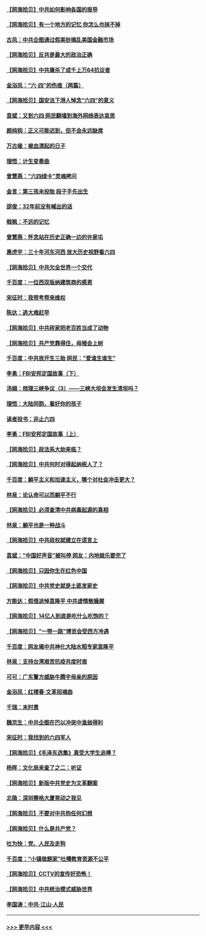 #### [【网海拾贝】中共如何影响各国的报导](../pages/nsc993/n13012599.md?t=06110652) 
#### [【网海拾贝】有一个地方的记忆 你怎么也抹不掉](../pages/nsc993/n13009802.md?t=06110652) 
#### [古风：中共企图通过假美钞搞乱美国金融市场](../pages/nsc993/n13009626.md?t=06110652) 
#### [【网海拾贝】反共是最大的政治正确](../pages/nsc993/n13007051.md?t=06110652) 
#### [【网海拾贝】中共屠杀了成千上万64抗议者](../pages/nsc993/n13002713.md?t=06110652) 
#### [金浴凤：“六·四”的伤痕（两篇）](../pages/nsc993/n13001719.md?t=06110652) 
#### [【网海拾贝】国安法下港人悼念“六四”的意义](../pages/nsc993/n13001039.md?t=06110652) 
#### [袁斌：又到六四 网民翻墙到海外网络表达哀思](../pages/nsc993/n13000995.md?t=06110652) 
#### [颜纯钩：正义可能迟到，但不会永远缺席](../pages/nsc993/n13000920.md?t=06110652) 
#### [万古缘：被血漂起的日子](../pages/nsc993/n13000914.md?t=06110652) 
#### [理悟：计生变奏曲](../pages/nsc993/n13000414.md?t=06110652) 
#### [曾慧燕：“六四绿卡”灵魂拷问](../pages/nsc993/n13000277.md?t=06110652) 
#### [金言：第三孩未投胎 段子手先出生](../pages/nsc993/n13000215.md?t=06110652) 
#### [邵俊：32年前没有喊出的话](../pages/nsc993/n13000181.md?t=06110652) 
#### [戟枫：不远的记忆](../pages/nsc993/n13000121.md?t=06110652) 
#### [曾慧燕：怀念站在历史正确一边的许家屯](../pages/nsc993/n13000073.md?t=06110652) 
#### [惠虎宇：三十年河东河西 放大历史视野看六四](../pages/nsc993/n13000018.md?t=06110652) 
#### [【网海拾贝】中共欠全世界一个交代](../pages/nsc993/n12998706.md?t=06110652) 
#### [千百度：一位西双版纳建筑商的感恩](../pages/nsc993/n12998487.md?t=06110652) 
#### [宋征时：我带考卷来维权](../pages/nsc993/n12994088.md?t=06110652) 
#### [陈达：逃大难赶早](../pages/nsc993/n12993569.md?t=06110652) 
#### [【网海拾贝】中共砖家把老百姓当成了动物](../pages/nsc993/n12993483.md?t=06110652) 
#### [【网海拾贝】共产党靠得住，母猪会上树](../pages/nsc993/n12990730.md?t=06110652) 
#### [千百度：中共放开生三胎 网民：“爱谁生谁生”](../pages/nsc993/n12990644.md?t=06110652) 
#### [李勇：FBI安邦定国故事（下）](../pages/nsc993/n12987854.md?t=06110652) 
#### [汤姆：梳理三峡争议（3）——三峡大坝会发生溃坝吗？](../pages/nsc993/n12989806.md?t=06110652) 
#### [理悟：大陆同胞，看好你的孩子](../pages/nsc993/n12989778.md?t=06110652) 
#### [读者投书：非止六四](../pages/nsc993/n12989673.md?t=06110652) 
#### [李勇：FBI安邦定国故事（上）](../pages/nsc993/n12987749.md?t=06110652) 
#### [【网海拾贝】政法系大劫来临？](../pages/nsc993/n12987596.md?t=06110652) 
#### [【网海拾贝】中共何时对得起纳税人了？](../pages/nsc993/n12985578.md?t=06110652) 
#### [千百度：躺平主义和加速主义，哪个对社会冲击更大？](../pages/nsc993/n12985512.md?t=06110652) 
#### [林泉：论认命可以而躺平不行](../pages/nsc993/n12985505.md?t=06110652) 
#### [【网海拾贝】必须查清中共病毒起源的真相](../pages/nsc993/n12984276.md?t=06110652) 
#### [林泉：躺平也是一种战斗](../pages/nsc993/n12984194.md?t=06110652) 
#### [【网海拾贝】中共政权就建立在谎言上](../pages/nsc993/n12981880.md?t=06110652) 
#### [袁斌：“中国好声音”被叫停 网友：内地娱乐要完了](../pages/nsc993/n12981826.md?t=06110652) 
#### [【网海拾贝】只因你生在红色中国](../pages/nsc993/n12979096.md?t=06110652) 
#### [【网海拾贝】中共党史就是土匪发家史](../pages/nsc993/n12976478.md?t=06110652) 
#### [方能达：假借追悼袁隆平 中共虚情散臊腥](../pages/nsc993/n12976396.md?t=06110652) 
#### [【网海拾贝】14亿人到底是吃什么吃饱的？](../pages/nsc993/n12974125.md?t=06110652) 
#### [【网海拾贝】“一带一路”博览会受西方冷遇](../pages/nsc993/n12971787.md?t=06110652) 
#### [千百度：网友揭中共神化大陆水稻专家袁隆平](../pages/nsc993/n12971733.md?t=06110652) 
#### [林泉：支持台湾艰苦抗疫共度时艰](../pages/nsc993/n12971350.md?t=06110652) 
#### [可可：广东警方威胁牛腾宇母亲的原因](../pages/nsc993/n12971100.md?t=06110652) 
#### [金浴凤：红楼春·文革招魂曲](../pages/nsc993/n12970354.md?t=06110652) 
#### [千瑞：末时景](../pages/nsc993/n12970337.md?t=06110652) 
#### [魏京生：中共企图在巴以冲突中渔翁得利](../pages/nsc993/n12970286.md?t=06110652) 
#### [宋征时：我找到的六四军人](../pages/nsc993/n12970213.md?t=06110652) 
#### [【网海拾贝】《毛泽东选集》真受大学生追捧？](../pages/nsc993/n12968779.md?t=06110652) 
#### [杨晖：文化局来查了之二：听证](../pages/nsc993/n12966528.md?t=06110652) 
#### [【网海拾贝】新版中共党史为文革翻案](../pages/nsc993/n12967526.md?t=06110652) 
#### [北隐：深圳赛格大厦晃动之我见](../pages/nsc993/n12967393.md?t=06110652) 
#### [【网海拾贝】不要对中共抱任何幻想](../pages/nsc993/n12965222.md?t=06110652) 
#### [【网海拾贝】什么是共产党？](../pages/nsc993/n12962781.md?t=06110652) 
#### [吐为快：党、人民及走狗](../pages/nsc993/n12962747.md?t=06110652) 
#### [千百度：“小镇做题家”吐槽教育资源不公平](../pages/nsc993/n12962705.md?t=06110652) 
#### [【网海拾贝】CCTV的宣传好恐怖！](../pages/nsc993/n12959984.md?t=06110652) 
#### [【网海拾贝】中共统治模式威胁世界](../pages/nsc993/n12957622.md?t=06110652) 
#### [李国涛：中共‧江山‧人民](../pages/nsc993/n12957502.md?t=06110652) 

----
#### [ >>> 更早内容 <<< ](../indexes/nsc993-earlier.md)
